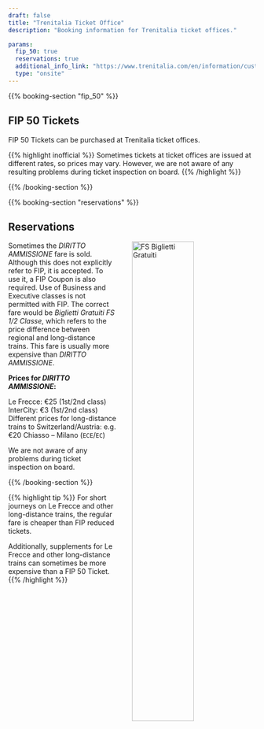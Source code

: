 ```yaml
---
draft: false
title: "Trenitalia Ticket Office"
description: "Booking information for Trenitalia ticket offices."

params:
  fip_50: true
  reservations: true
  additional_info_link: "https://www.trenitalia.com/en/information/customer-service-offices.html"
  type: "onsite"
---
```


{{% booking-section "fip_50" %}}

## FIP 50 Tickets

FIP 50 Tickets can be purchased at Trenitalia ticket offices.

{{% highlight inofficial %}}
Sometimes tickets at ticket offices are issued at different rates, so prices may vary. However, we are not aware of any resulting problems during ticket inspection on board.
{{% /highlight %}}

{{% /booking-section %}}

{{% booking-section "reservations" %}}

## Reservations

<!-- TODO: Replace with markdown image and find ways to customize width -->
<img src="/en/booking/fs-ticket-office/bigliettigratuiti.webp" alt="FS Biglietti Gratuiti" style="width: 50%; float: right; margin-left: 2rem; margin-bottom: 1rem">

Sometimes the _DIRITTO AMMISSIONE_ fare is sold. Although this does not explicitly refer to FIP, it is accepted. To use it, a FIP Coupon is also required. Use of Business and Executive classes is not permitted with FIP. The correct fare would be _Biglietti Gratuiti FS 1/2 Classe_, which refers to the price difference between regional and long-distance trains. This fare is usually more expensive than _DIRITTO AMMISSIONE_.

**Prices for _DIRITTO AMMISSIONE_:**

Le Frecce: €25 (1st/2nd class) \
InterCity: €3 (1st/2nd class) \
Different prices for long-distance trains to Switzerland/Austria: e.g. €20 Chiasso – Milano (`ECE`/`EC`)

We are not aware of any problems during ticket inspection on board.

{{% /booking-section %}}

{{% highlight tip %}}
For short journeys on Le Frecce and other long-distance trains, the regular fare is cheaper than FIP reduced tickets.

Additionally, supplements for Le Frecce and other long-distance trains can sometimes be more expensive than a FIP 50 Ticket.
{{% /highlight %}}
